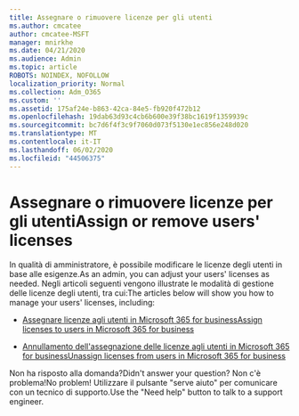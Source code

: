 ```yaml
---
title: Assegnare o rimuovere licenze per gli utenti
ms.author: cmcatee
author: cmcatee-MSFT
manager: mnirkhe
ms.date: 04/21/2020
ms.audience: Admin
ms.topic: article
ROBOTS: NOINDEX, NOFOLLOW
localization_priority: Normal
ms.collection: Adm_O365
ms.custom: ''
ms.assetid: 175af24e-b863-42ca-84e5-fb920f472b12
ms.openlocfilehash: 19dab63d93c4cb6b600e39f38bc1619f1359939c
ms.sourcegitcommit: bc7d6f4f3c9f7060d073f5130e1ec856e248d020
ms.translationtype: MT
ms.contentlocale: it-IT
ms.lasthandoff: 06/02/2020
ms.locfileid: "44506375"
---
```

# <a name="assign-or-remove-users-licenses"></a><span data-ttu-id="7041b-102">Assegnare o rimuovere licenze per gli utenti</span><span class="sxs-lookup"><span data-stu-id="7041b-102">Assign or remove users' licenses</span></span>

<span data-ttu-id="7041b-103">In qualità di amministratore, è possibile modificare le licenze degli utenti in base alle esigenze.</span><span class="sxs-lookup"><span data-stu-id="7041b-103">As an admin, you can adjust your users' licenses as needed.</span></span> <span data-ttu-id="7041b-104">Negli articoli seguenti vengono illustrate le modalità di gestione delle licenze degli utenti, tra cui:</span><span class="sxs-lookup"><span data-stu-id="7041b-104">The articles below will show you how to manage your users' licenses, including:</span></span>
  
- [<span data-ttu-id="7041b-105">Assegnare licenze agli utenti in Microsoft 365 for business</span><span class="sxs-lookup"><span data-stu-id="7041b-105">Assign licenses to users in Microsoft 365 for business</span></span>](https://docs.microsoft.com/microsoft-365/admin/subscriptions-and-billing/assign-licenses-to-users)

- [<span data-ttu-id="7041b-106">Annullamento dell'assegnazione delle licenze agli utenti in Microsoft 365 for business</span><span class="sxs-lookup"><span data-stu-id="7041b-106">Unassign licenses from users in Microsoft 365 for business</span></span>](https://docs.microsoft.com/microsoft-365/admin/subscriptions-and-billing/remove-licenses-from-users)

<span data-ttu-id="7041b-107">Non ha risposto alla domanda?</span><span class="sxs-lookup"><span data-stu-id="7041b-107">Didn't answer your question?</span></span> <span data-ttu-id="7041b-108">Non c'è problema!</span><span class="sxs-lookup"><span data-stu-id="7041b-108">No problem!</span></span> <span data-ttu-id="7041b-109">Utilizzare il pulsante "serve aiuto" per comunicare con un tecnico di supporto.</span><span class="sxs-lookup"><span data-stu-id="7041b-109">Use the "Need help" button to talk to a support engineer.</span></span>